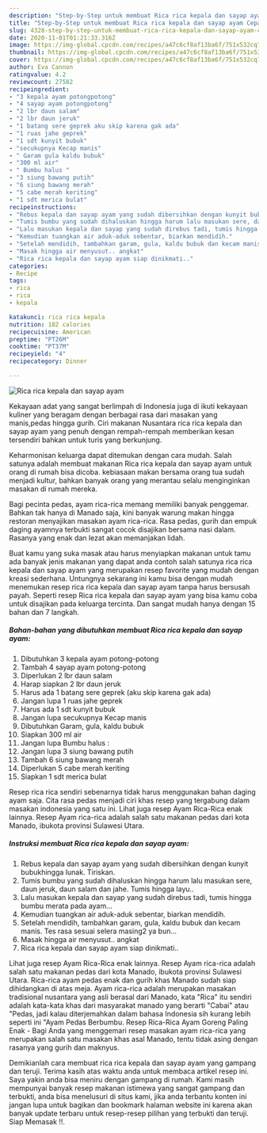 ```yaml
---
description: "Step-by-Step untuk membuat Rica rica kepala dan sayap ayam Cepat"
title: "Step-by-Step untuk membuat Rica rica kepala dan sayap ayam Cepat"
slug: 4328-step-by-step-untuk-membuat-rica-rica-kepala-dan-sayap-ayam-cepat
date: 2020-11-01T01:21:33.316Z
image: https://img-global.cpcdn.com/recipes/a47c6cf8af13ba6f/751x532cq70/rica-rica-kepala-dan-sayap-ayam-foto-resep-utama.jpg
thumbnail: https://img-global.cpcdn.com/recipes/a47c6cf8af13ba6f/751x532cq70/rica-rica-kepala-dan-sayap-ayam-foto-resep-utama.jpg
cover: https://img-global.cpcdn.com/recipes/a47c6cf8af13ba6f/751x532cq70/rica-rica-kepala-dan-sayap-ayam-foto-resep-utama.jpg
author: Eva Cannon
ratingvalue: 4.2
reviewcount: 27582
recipeingredient:
- "3 kepala ayam potongpotong"
- "4 sayap ayam potongpotong"
- "2 lbr daun salam"
- "2 lbr daun jeruk"
- "1 batang sere geprek aku skip karena gak ada"
- "1 ruas jahe geprek"
- "1 sdt kunyit bubuk"
- "secukupnya Kecap manis"
- " Garam gula kaldu bubuk"
- "300 ml air"
- " Bumbu halus "
- "3 siung bawang putih"
- "6 siung bawang merah"
- "5 cabe merah keriting"
- "1 sdt merica bulat"
recipeinstructions:
- "Rebus kepala dan sayap ayam yang sudah dibersihkan dengan kunyit bubukhingga lunak. Tiriskan."
- "Tumis bumbu yang sudah dihaluskan hingga harum lalu masukan sere, daun jeruk, daun salam dan jahe. Tumis hingga layu.."
- "Lalu masukan kepala dan sayap yang sudah direbus tadi, tumis hingga bumbu merata pada ayam..."
- "Kemudian tuangkan air aduk-aduk sebentar, biarkan mendidih."
- "Setelah mendidih, tambahkan garam, gula, kaldu bubuk dan kecam manis. Tes rasa sesuai selera masing2 ya bun..."
- "Masak hingga air menyusut.. angkat"
- "Rica rica kepala dan sayap ayam siap dinikmati.."
categories:
- Recipe
tags:
- rica
- rica
- kepala

katakunci: rica rica kepala 
nutrition: 182 calories
recipecuisine: American
preptime: "PT26M"
cooktime: "PT37M"
recipeyield: "4"
recipecategory: Dinner

---
```



![Rica rica kepala dan sayap ayam](https://img-global.cpcdn.com/recipes/a47c6cf8af13ba6f/751x532cq70/rica-rica-kepala-dan-sayap-ayam-foto-resep-utama.jpg)

Kekayaan adat yang sangat berlimpah di Indonesia juga di ikuti kekayaan kuliner yang beragam dengan berbagai rasa dari masakan yang manis,pedas hingga gurih. Ciri makanan Nusantara rica rica kepala dan sayap ayam yang penuh dengan rempah-rempah memberikan kesan tersendiri bahkan untuk turis yang berkunjung.


Keharmonisan keluarga dapat ditemukan dengan cara mudah. Salah satunya adalah membuat makanan Rica rica kepala dan sayap ayam untuk orang di rumah bisa dicoba. kebiasaan makan bersama orang tua sudah menjadi kultur, bahkan banyak orang yang merantau selalu menginginkan masakan di rumah mereka.

Bagi pecinta pedas, ayam rica-rica memang memiliki banyak penggemar. Bahkan tak hanya di Manado saja, kini banyak warung makan hingga restoran menyajikan masakan ayam rica-rica. Rasa pedas, gurih dan empuk daging ayamnya terbukti sangat cocok disajikan bersama nasi dalam. Rasanya yang enak dan lezat akan memanjakan lidah.

Buat kamu yang suka masak atau harus menyiapkan makanan untuk tamu ada banyak jenis makanan yang dapat anda contoh salah satunya rica rica kepala dan sayap ayam yang merupakan resep favorite yang mudah dengan kreasi sederhana. Untungnya sekarang ini kamu bisa dengan mudah menemukan resep rica rica kepala dan sayap ayam tanpa harus bersusah payah.
Seperti resep Rica rica kepala dan sayap ayam yang bisa kamu coba untuk disajikan pada keluarga tercinta. Dan sangat mudah hanya dengan 15 bahan dan 7 langkah.


<!--inarticleads1-->

##### Bahan-bahan yang dibutuhkan membuat Rica rica kepala dan sayap ayam:

1. Dibutuhkan 3 kepala ayam potong-potong
1. Tambah 4 sayap ayam potong-potong
1. Diperlukan 2 lbr daun salam
1. Harap siapkan 2 lbr daun jeruk
1. Harus ada 1 batang sere geprek (aku skip karena gak ada)
1. Jangan lupa 1 ruas jahe geprek
1. Harus ada 1 sdt kunyit bubuk
1. Jangan lupa secukupnya Kecap manis
1. Dibutuhkan  Garam, gula, kaldu bubuk
1. Siapkan 300 ml air
1. Jangan lupa  Bumbu halus :
1. Jangan lupa 3 siung bawang putih
1. Tambah 6 siung bawang merah
1. Diperlukan 5 cabe merah keriting
1. Siapkan 1 sdt merica bulat


Resep rica rica sendiri sebenarnya tidak harus menggunakan bahan daging ayam saja. Cita rasa pedas menjadi ciri khas resep yang tergabung dalam masakan indonesia yang satu ini. Lihat juga resep Ayam Rica-Rica enak lainnya. Resep Ayam rica-rica adalah salah satu makanan pedas dari kota Manado, ibukota provinsi Sulawesi Utara. 

<!--inarticleads2-->

##### Instruksi membuat  Rica rica kepala dan sayap ayam:

1. Rebus kepala dan sayap ayam yang sudah dibersihkan dengan kunyit bubukhingga lunak. Tiriskan.
1. Tumis bumbu yang sudah dihaluskan hingga harum lalu masukan sere, daun jeruk, daun salam dan jahe. Tumis hingga layu..
1. Lalu masukan kepala dan sayap yang sudah direbus tadi, tumis hingga bumbu merata pada ayam...
1. Kemudian tuangkan air aduk-aduk sebentar, biarkan mendidih.
1. Setelah mendidih, tambahkan garam, gula, kaldu bubuk dan kecam manis. Tes rasa sesuai selera masing2 ya bun...
1. Masak hingga air menyusut.. angkat
1. Rica rica kepala dan sayap ayam siap dinikmati..


Lihat juga resep Ayam Rica-Rica enak lainnya. Resep Ayam rica-rica adalah salah satu makanan pedas dari kota Manado, ibukota provinsi Sulawesi Utara. Rica-rica ayam pedas enak dan gurih khas Manado sudah siap dihidangkan di atas meja. Ayam rica-rica adalah merupakan masakan tradisional nusantara yang asli berasal dari Manado, kata &#34;Rica&#34; itu sendiri adalah kata-kata khas dari masyarakat manado yang berarti &#34;Cabai&#34; atau &#34;Pedas, jadi kalau diterjemahkan dalam bahasa Indonesia sih kurang lebih seperti ini &#34;Ayam Pedas Berbumbu. Resep Rica-Rica Ayam Goreng Paling Enak - Bagi Anda yang menggemari resep masakan ayam rica-rica yang merupakan salah satu masakan khas asal Manado, tentu tidak asing dengan rasanya yang gurih dan maknyus. 

Demikianlah cara membuat rica rica kepala dan sayap ayam yang gampang dan teruji. Terima kasih atas waktu anda untuk membaca artikel resep ini. Saya yakin anda bisa meniru dengan gampang di rumah. Kami masih mempunyai banyak resep makanan istimewa yang sangat gampang dan terbukti, anda bisa menelusuri di situs kami, jika anda terbantu konten ini jangan lupa untuk bagikan dan bookmark halaman website ini karena akan banyak update terbaru untuk resep-resep pilihan yang terbukti dan teruji. Siap Memasak !!. 
